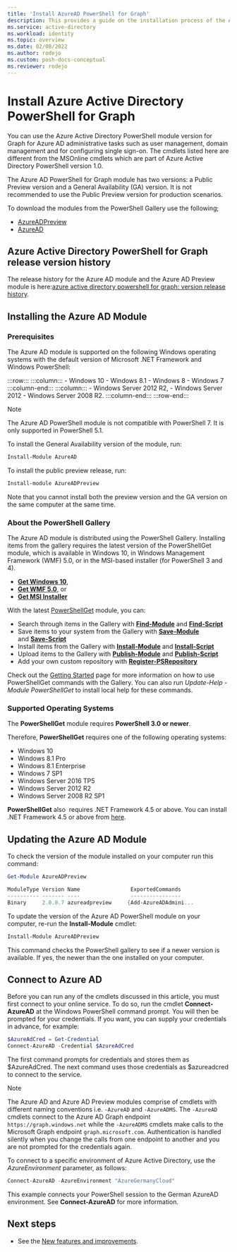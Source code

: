 ```yaml
---
title: 'Install AzureAD PowerShell for Graph'
description: This provides a guide on the installation process of the Azure AD PowerShell module.
ms.service: active-directory
ms.workload: identity
ms.topic: overview
ms.date: 02/08/2022
ms.author: rodejo
ms.custom: posh-docs-conceptual
ms.reviewer: rodejo
---
```

# Install Azure Active Directory PowerShell for Graph

You can use the Azure Active Directory PowerShell module version for Graph for Azure AD administrative tasks such as user management, domain management and for configuring single sign-on. The cmdlets listed here are different from the MSOnline cmdlets which are part of Azure Active Directory PowerShell version 1.0.

The Azure AD PowerShell for Graph module has two versions: a Public Preview version and a General Availability (GA) version. It is not recommended to use the Public Preview version for production scenarios.

To download the modules from the PowerShell Gallery use the following;
- [AzureADPreview](https://www.powershellgallery.com/packages/AzureADPreview)
- [AzureAD](https://www.powershellgallery.com/packages/AzureAD)

## Azure Active Directory PowerShell for Graph release version history

The release history for the Azure AD module and the Azure AD Preview module is here:[azure active directory powershell for graph: version release history](ad-pshell-v2-version-history.md).

## Installing the Azure AD Module

### Prerequisites

The Azure AD module is supported on the following Windows operating systems with the default version of Microsoft .NET Framework and Windows PowerShell:

:::row:::
    :::column:::
        - Windows 10
        - Windows 8.1
        - Windows 8
        - Windows 7
    :::column-end:::
    :::column:::
        - Windows Server 2012 R2, 
        - Windows Server 2012 
        - Windows Server 2008 R2.
    :::column-end:::
:::row-end:::

>[!Note]
> The Azure AD PowerShell module is not compatible with PowerShell 7. It is only supported in PowerShell 5.1.

To install the General Availability version of the module, run:

```powershell
Install-Module AzureAD
```

To install the public preview release, run:

```powershell
Install-module AzureADPreview
```

Note that you cannot install both the preview version and the GA version on the same computer at the same time.

### About the PowerShell Gallery

The Azure AD module is distributed using the PowerShell Gallery. Installing items from the gallery requires the latest version of the PowerShellGet module, which is available in Windows 10, in Windows Management Framework (WMF) 5.0, or in the MSI-based installer (for PowerShell 3 and 4).
- [**Get Windows 10**](https://go.microsoft.com/fwlink/?LinkID=624830&clcid=0x409),
- [**Get WMF 5.0**](https://go.microsoft.com/fwlink/?LinkId=398175), or
- [**Get MSI Installer**](https://go.microsoft.com/fwlink/?LinkID=746217&clcid=0x409)


With the latest [PowerShellGet](https://go.microsoft.com/fwlink/?LinkID=760387&clcid=0x409) module, you can:


+ Search through items in the Gallery with [**Find-Module**](https://go.microsoft.com/fwlink/?LinkID=760387&clcid=0x409) and [**Find-Script**](https://go.microsoft.com/fwlink/?LinkID=760387&clcid=0x409)
+ Save items to your system from the Gallery with [**Save-Module**](https://go.microsoft.com/fwlink/?LinkID=760387&clcid=0x409)    and [**Save-Script**](https://go.microsoft.com/fwlink/?LinkID=760387&clcid=0x409)
+ Install items from the Gallery with [**Install-Module**](https://go.microsoft.com/fwlink/?LinkID=760387&clcid=0x409) and [**Install-Script**](https://go.microsoft.com/fwlink/?LinkID=760387&clcid=0x409)
+ Upload items to the Gallery with [**Publish-Module**](https://go.microsoft.com/fwlink/?LinkID=760387&clcid=0x409) and [**Publish-Script**](https://go.microsoft.com/fwlink/?LinkID=760387&clcid=0x409)
+ Add your own custom repository with [**Register-PSRepository**](https://go.microsoft.com/fwlink/?LinkID=760387&clcid=0x409)

Check out the [Getting Started](https://www.powershellgallery.com/) page for more information on how to use PowerShellGet commands with the Gallery. You can also run *Update-Help -Module PowerShellGet* to install local help for these commands.

### Supported Operating Systems

The **PowerShellGet** module requires **PowerShell 3.0 or newer**.

Therefore, **PowerShellGet** requires one of the following operating systems:

- Windows 10
- Windows 8.1 Pro
- Windows 8.1 Enterprise
- Windows 7 SP1
- Windows Server 2016 TP5
- Windows Server 2012 R2
- Windows Server 2008 R2 SP1

**PowerShellGet** also  requires .NET Framework 4.5 or above. You can install .NET Framework 4.5 or above from [here](https://msdn.microsoft.com/library/5a4x27ek.aspx).

## Updating the Azure AD Module

To check the version of the module installed on your computer run this command:

```PowerShell
Get-Module AzureADPreview

ModuleType Version Name                ExportedCommands
---------- ------- ----                ----------------
Binary     2.0.0.7 azureadpreview     {Add-AzureADAdmini...
```

To update the version of the Azure AD PowerShell module on your computer, re-run the **Install-Module** cmdlet:

```PowerShell
Install-Module AzureADPreview
```
This command checks the PowerShell gallery to see if a newer version is available. If yes, the newer than the one installed on your computer.

## Connect to Azure AD

Before you can run any of the cmdlets discussed in this article, you must first connect to your online service.
To do so, run the cmdlet **Connect-AzureAD** at the Windows PowerShell command prompt. You will then be prompted for your credentials. If you want, you can supply your credentials in advance, for example:

```PowerShell
$AzureAdCred = Get-Credential
Connect-AzureAD -Credential $AzureAdCred
```

The first command prompts for credentials and stores them as $AzureAdCred.
The next command uses those credentials as $azureadcred to connect to the service.

> [!Note]
> The Azure AD and Azure AD Preview modules comprise of cmdlets with different naming conventions i.e. `-AzureAD` and `-AzureADMS`. The `-AzureAD` cmdlets connect to the Azure AD Graph endpoint `https://graph.windows.net` while the `-AzureADMS` cmdlets make calls to the Microsoft Graph endpoint `graph.microsoft.com`. Authentication is handled silently when you change the calls from one endpoint to another and you are not prompted for the credentials again.

To connect to a specific environment of Azure Active Directory, use the _AzureEnvironment_ parameter, as follows:

```PowerShell
Connect-AzureAD -AzureEnvironment "AzureGermanyCloud"
```

This example connects your PowerShell session to the German AzureAD environment.
See **Connect-AzureAD** for more information.

## Next steps

- See the [New features and improvements](ad-pshell-v2-version-history.md).
